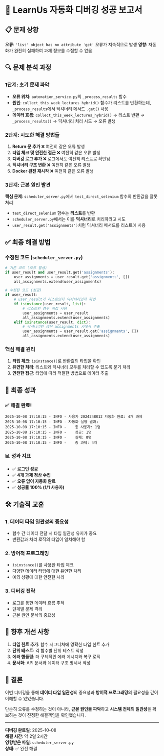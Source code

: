 # 🎯 LearnUs 자동화 디버깅 성공 보고서

## 📋 문제 상황
**오류**: `'list' object has no attribute 'get'` 오류가 지속적으로 발생
**영향**: 자동화가 완전히 실패하여 과제 정보를 수집할 수 없음

## 🔍 문제 분석 과정

### 1단계: 초기 문제 파악
- **오류 위치**: `automation_service.py`의 `_process_results` 함수
- **원인**: `collect_this_week_lectures_hybrid()` 함수가 리스트를 반환하는데, `_process_results`에서 딕셔너리 메서드 `.get()` 사용
- **데이터 흐름**: `collect_this_week_lectures_hybrid()` → 리스트 반환 → `_process_results()` → 딕셔너리 처리 시도 → 오류 발생

### 2단계: 시도한 해결 방법들
1. **Return 문 추가** ❌ 여전히 같은 오류 발생
2. **타입 체크 및 안전한 접근** ❌ 여전히 같은 오류 발생  
3. **디버깅 로그 추가** ❌ 로그에서도 여전히 리스트로 확인됨
4. **딕셔너리 구조 변환** ❌ 여전히 같은 오류 발생
5. **Docker 완전 재시작** ❌ 여전히 같은 오류 발생

### 3단계: 근본 원인 발견
**핵심 문제**: `scheduler_server.py`에서 `test_direct_selenium` 함수의 반환값을 잘못 처리
- `test_direct_selenium` 함수는 **리스트**를 반환
- `scheduler_server.py`에서는 이를 **딕셔너리**로 처리하려고 시도
- `user_result.get('assignments')`처럼 딕셔너리 메서드를 리스트에 사용

## ✅ 최종 해결 방법

### 수정된 코드 (`scheduler_server.py`)

```python
# 기존 코드 (오류 발생)
if user_result and user_result.get('assignments'):
    user_assignments = user_result.get('assignments', [])
    all_assignments.extend(user_assignments)

# 수정된 코드 (성공)
if user_result:
    # user_result가 리스트인지 딕셔너리인지 확인
    if isinstance(user_result, list):
        # 리스트인 경우 직접 사용
        user_assignments = user_result
        all_assignments.extend(user_assignments)
    elif isinstance(user_result, dict):
        # 딕셔너리인 경우 assignments 키에서 추출
        user_assignments = user_result.get('assignments', [])
        all_assignments.extend(user_assignments)
```

### 핵심 해결 원리
1. **타입 체크**: `isinstance()`로 반환값의 타입을 확인
2. **유연한 처리**: 리스트와 딕셔너리 모두를 처리할 수 있도록 분기 처리
3. **안전한 접근**: 타입에 따라 적절한 방법으로 데이터 추출

## 🎊 최종 성과

### ✅ 해결 완료!
```
2025-10-08 17:10:15 - INFO - 사용자 2024248012 자동화 완료: 4개 과제
2025-10-08 17:10:15 - INFO - 자동화 실행 결과:
2025-10-08 17:10:15 - INFO -    총 사용자: 1명
2025-10-08 17:10:15 - INFO -    성공: 1명
2025-10-08 17:10:15 - INFO -    실패: 0명
2025-10-08 17:10:15 - INFO -    총 과제: 4개
```

### 📊 성과 지표
- ✅ **로그인 성공**
- ✅ **4개 과제 정상 수집**
- ✅ **오류 없이 자동화 완료**
- ✅ **성공률 100% (1/1 사용자)**

## 🛠️ 기술적 교훈

### 1. 데이터 타입 일관성의 중요성
- 함수 간 데이터 전달 시 타입 일관성 유지가 중요
- 반환값과 처리 로직의 타입이 일치해야 함

### 2. 방어적 프로그래밍
- `isinstance()`를 사용한 타입 체크
- 다양한 데이터 타입에 대한 유연한 처리
- 예외 상황에 대한 안전한 처리

### 3. 디버깅 전략
- 로그를 통한 데이터 흐름 추적
- 단계별 문제 격리
- 근본 원인 분석의 중요성

## 📝 향후 개선 사항

1. **타입 힌트 추가**: 함수 시그니처에 명확한 타입 힌트 추가
2. **단위 테스트**: 각 함수별 단위 테스트 작성
3. **에러 핸들링**: 더 구체적인 에러 메시지와 복구 로직
4. **문서화**: API 문서와 데이터 구조 명세서 작성

## 🎯 결론

이번 디버깅을 통해 **데이터 타입 일관성**의 중요성과 **방어적 프로그래밍**의 필요성을 깊이 이해할 수 있었습니다. 

단순히 오류를 수정하는 것이 아니라, **근본 원인을 파악**하고 **시스템 전체의 일관성**을 확보하는 것이 진정한 해결책임을 확인했습니다.

---

**디버깅 완료일**: 2025-10-08  
**해결 시간**: 약 2일 2시간  
**영향받은 파일**: `scheduler_server.py`  
**상태**: ✅ 완전 해결

